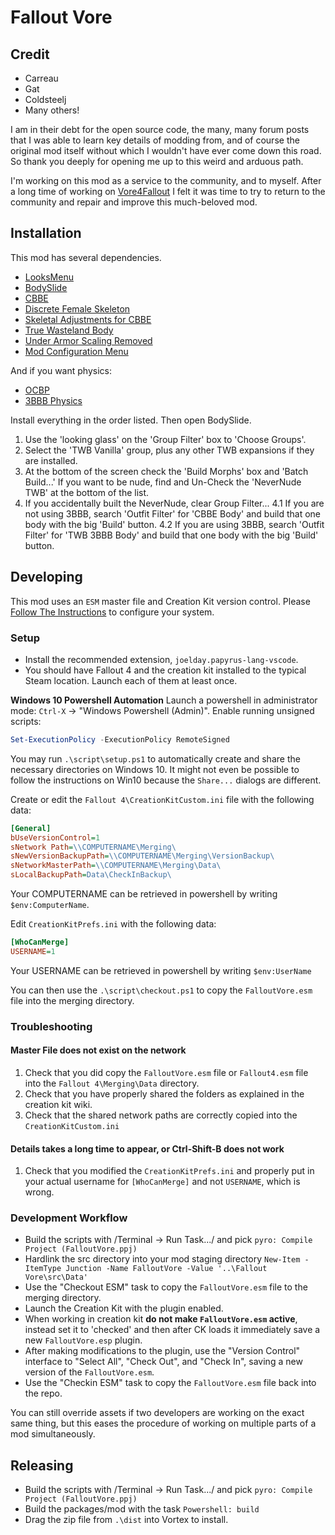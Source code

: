# Fallout Vore

## Credit
- Carreau 
- Gat
- Coldsteelj
- Many others!

I am in their debt for the open source code, the many, many forum posts that I was able to learn key details of modding from, and of course the original mod itself without which I wouldn't have ever come down this road. So thank you deeply for opening me up to this weird and arduous path.

I'm working on this mod as a service to the community, and to myself. After a long time of working on [Vore4Fallout](https://github.com/keilladraconis/Vore4Fallout) I felt it was time to try to return to the community and repair and improve this much-beloved mod.

## Installation
This mod has several dependencies.
- [LooksMenu](https://www.nexusmods.com/fallout4/mods/12631)
- [BodySlide](https://www.nexusmods.com/fallout4/mods/25)
- [CBBE](https://www.nexusmods.com/fallout4/mods/15)
- [Discrete Female Skeleton](https://www.nexusmods.com/fallout4/mods/56115)
- [Skeletal Adjustments for CBBE](https://www.nexusmods.com/fallout4/mods/39006)
- [True Wasteland Body](https://www.nexusmods.com/fallout4/mods/51071)
- [Under Armor Scaling Removed](https://www.nexusmods.com/fallout4/mods/25078)
- [Mod Configuration Menu](https://www.nexusmods.com/fallout4/mods/21497)

And if you want physics:
- [OCBP](https://www.loverslab.com/files/file/18604-ocbp-for-fallout-4/)
- [3BBB Physics](https://www.nexusmods.com/fallout4/mods/48978)

Install everything in the order listed. Then open BodySlide.
1. Use the 'looking glass' on the 'Group Filter' box to 'Choose Groups'.
2. Select the 'TWB Vanilla' group, plus any other TWB expansions if they are installed.
3. At the bottom of the screen check the 'Build Morphs' box and 'Batch Build...' If you want to be nude, find and Un-Check the 'NeverNude TWB' at the bottom of the list.
4. If you accidentally built the NeverNude, clear Group Filter...
  4.1 If you are not using 3BBB, search 'Outfit Filter' for 'CBBE Body' and build that one body with the big 'Build' button.
  4.2 If you are using 3BBB, search 'Outfit Filter' for 'TWB 3BBB Body' and build that one body with the big 'Build' button.

## Developing
This mod uses an `ESM` master file and Creation Kit version control. Please [Follow The Instructions](https://www.creationkit.com/fallout4/index.php?title=Version_Control) to configure your system.

### Setup
* Install the recommended extension, `joelday.papyrus-lang-vscode`.
* You should have Fallout 4 and the creation kit installed to the typical Steam location. Launch each of them at least once.

**Windows 10 Powershell Automation**
Launch a powershell in administrator mode: `Ctrl-X` -> "Windows Powershell (Admin)".
Enable running unsigned scripts:
```powershell
Set-ExecutionPolicy -ExecutionPolicy RemoteSigned
```

You may run `.\script\setup.ps1` to automatically create and share the necessary directories on Windows 10. It might not even be possible to follow the instructions on Win10 because the `Share...` dialogs are different.

Create or edit the `Fallout 4\CreationKitCustom.ini` file with the following data:
```ini
[General]
bUseVersionControl=1
sNetwork Path=\\COMPUTERNAME\Merging\
sNewVersionBackupPath=\\COMPUTERNAME\Merging\VersionBackup\
sNetworkMasterPath=\\COMPUTERNAME\Merging\Data\
sLocalBackupPath=Data\CheckInBackup\
```
Your COMPUTERNAME can be retrieved in powershell by writing `$env:ComputerName`.

Edit `CreationKitPrefs.ini` with the following data:
```ini
[WhoCanMerge]
USERNAME=1
```
Your USERNAME can be retrieved in powershell by writing `$env:UserName`

You can then use the `.\script\checkout.ps1` to copy the `FalloutVore.esm` file into the merging directory.

### Troubleshooting

#### Master File does not exist on the network
1. Check that you did copy the `FalloutVore.esm` file or `Fallout4.esm` file into the `Fallout 4\Merging\Data` directory.
2. Check that you have properly shared the folders as explained in the creation kit wiki.
3. Check that the shared network paths are correctly copied into the `CreationKitCustom.ini`

#### Details takes a long time to appear, or Ctrl-Shift-B does not work
1. Check that you modified the `CreationKitPrefs.ini` and properly put in your actual username for `[WhoCanMerge]` and not `USERNAME`, which is wrong.

### Development Workflow
* Build the scripts with /Terminal -> Run Task.../ and pick `pyro: Compile Project (FalloutVore.ppj)`
* Hardlink the src directory into your mod staging directory 
  `New-Item -ItemType Junction -Name FalloutVore -Value '..\Fallout Vore\src\Data'`
* Use the "Checkout ESM" task to copy the `FalloutVore.esm` file to the merging directory.
* Launch the Creation Kit with the plugin enabled.
* When working in creation kit **do not make `FalloutVore.esm` active**, instead set it to 'checked' and then after CK loads it immediately save a new `FalloutVore.esp` plugin. 
* After making modifications to the plugin, use the "Version Control" interface to "Select All", "Check Out", and "Check In", saving a new version of the `FalloutVore.esm`.
* Use the "Checkin ESM" task to copy the `FalloutVore.esm` file back into the repo.

You can still override assets if two developers are working on the exact same thing, but this eases the procedure of working on multiple parts of a mod simultaneously. 

## Releasing
* Build the scripts with /Terminal -> Run Task.../ and pick `pyro: Compile Project (FalloutVore.ppj)`
* Build the packages/mod with the task `Powershell: build`
* Drag the zip file from `.\dist` into Vortex to install. 